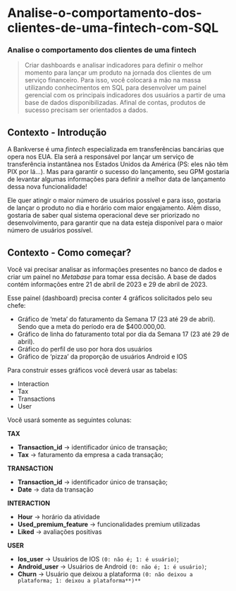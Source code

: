 # Analise-o-comportamento-dos-clientes-de-uma-fintech-com-SQL



### Analise o comportamento dos clientes de uma fintech

> Criar dashboards e analisar indicadores para definir o melhor momento para lançar um produto na jornada dos clientes de um serviço financeiro. Para isso, você colocará a mão na massa utilizando conhecimentos em SQL para desenvolver um painel gerencial com os principais indicadores dos usuários a partir de uma base de dados disponibilizadas. Afinal de contas, produtos de sucesso precisam ser orientados a dados.
> 

## **Contexto - Introdução**

A Bankverse é uma *fintech* especializada em transferências bancárias que opera nos EUA. Ela será a responsável por lançar um serviço de transferência instantânea nos Estados Unidos da América (PS: eles não têm PIX por lá…). Mas para garantir o sucesso do lançamento, seu GPM gostaria de levantar algumas informações para definir a melhor data de lançamento dessa nova funcionalidade!

Ele quer atingir o maior número de usuários possível e para isso, gostaria de lançar o produto no dia e horário com maior engajamento. Além disso, gostaria de saber qual sistema operacional deve ser priorizado no desenvolvimento, para garantir que na data esteja disponível para o maior número de usuários possível.

## Contexto - **Como começar?**

Você vai precisar analisar as informações presentes no banco de dados e criar um painel no *Metabase* para tomar essa decisão. A base de dados contém informações entre 21 de abril de 2023 e 29 de abril de 2023.

Esse painel (dashboard) precisa conter 4 gráficos solicitados pelo seu chefe:

- Gráfico de ‘meta’ do faturamento da Semana 17 (23 até 29 de abril). Sendo que a meta do período era de $400.000,00.
- Gráfico de linha do faturamento total por dia da Semana 17 (23 até 29 de abril).
- Gráfico do perfil de uso por hora dos usuários
- Gráfico de ‘pizza’ da proporção de usuários Android e IOS

Para construir esses gráficos você deverá usar as tabelas:

- Interaction
- Tax
- Transactions
- User



Você usará somente as seguintes colunas:

**TAX**

- **Transaction_id** → identificador único de transação;
- **Tax** → faturamento da empresa a cada transação;

**TRANSACTION**

- **Transaction_id** → identificador único de transação;
- **Date** → data da transação

**INTERACTION**

- **Hour** → horário da atividade
- **Used_premium_feature** → funcionalidades premium utilizadas
- **Liked** → avaliações positivas

**USER**

- **Ios_user** → Usuários de IOS `(0: não é; 1: é usuário)`;
- **Android_user** → Usuários de Android `(0: não é; 1: é usuário)`;
- **Churn** → Usuário que deixou a plataforma `(0: não deixou a plataforma; 1: deixou a plataforma**)**`
